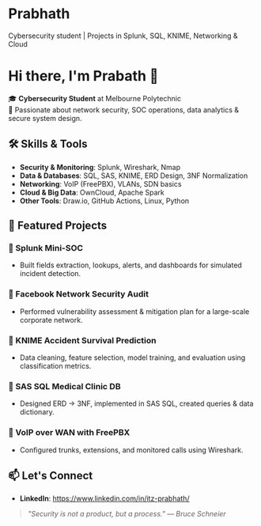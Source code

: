 # Prabhath
Cybersecurity student | Projects in Splunk, SQL, KNIME, Networking &amp; Cloud
# Hi there, I'm Prabath 👋

🎓 **Cybersecurity Student** at Melbourne Polytechnic  
🔐 Passionate about network security, SOC operations, data analytics & secure system design.



## 🛠 Skills & Tools
- **Security & Monitoring**: Splunk, Wireshark, Nmap
- **Data & Databases**: SQL, SAS, KNIME, ERD Design, 3NF Normalization
- **Networking**: VoIP (FreePBX), VLANs, SDN basics
- **Cloud & Big Data**: OwnCloud, Apache Spark
- **Other Tools**: Draw.io, GitHub Actions, Linux, Python



## 📌 Featured Projects
### 🔹 Splunk Mini-SOC
- Built fields extraction, lookups, alerts, and dashboards for simulated incident detection.
  
### 🔹 Facebook Network Security Audit
- Performed vulnerability assessment & mitigation plan for a large-scale corporate network.

### 🔹 KNIME Accident Survival Prediction
- Data cleaning, feature selection, model training, and evaluation using classification metrics.

### 🔹 SAS SQL Medical Clinic DB
- Designed ERD → 3NF, implemented in SAS SQL, created queries & data dictionary.

### 🔹 VoIP over WAN with FreePBX
- Configured trunks, extensions, and monitored calls using Wireshark.



## 📫 Let's Connect
- **LinkedIn**: https://www.linkedin.com/in/itz-prabhath/
  




> *"Security is not a product, but a process." — Bruce Schneier*
